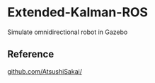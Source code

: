 # Extended-Kalman-ROS
Simulate omnidirectional robot in Gazebo 

## Reference
[github.com/AtsushiSakai/](https://github.com/AtsushiSakai/PythonRobotics/tree/master/Localization/extended_kalman_filter)

